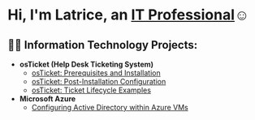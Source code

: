<h1>Hi, I'm Latrice, an <a href="https://www.linkedin.com/in/latrice-williams35">IT Professional</a>☺</h1>

<h2>👨‍💻 Information Technology Projects:</h2>

- <b>osTicket (Help Desk Ticketing System)</b>
  - [osTicket: Prerequisites and Installation](https://github.com/twilastarr/osticket-prereqs)
  - [osTicket: Post-Installation Configuration](https://github.com/twilastarr/installconfig)
  - [osTicket: Ticket Lifecycle Examples](https://github.com/twilastarr/ticketlife)
- <b>Microsoft Azure</b>
  - [Configuring Active Directory within Azure VMs](https://github.com/twilastarr/configdirectory)
  
